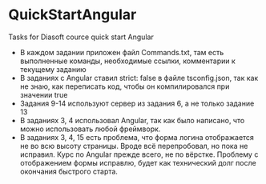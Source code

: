 # QuickStartAngular
Tasks for Diasoft cource quick start Angular

- В каждом задании приложен файл Commands.txt, там есть выполненные команды, необходимые ссылки, комментарии к текущему заданию
- В заданиях с Angular ставил strict: false в файле tsconfig.json, так как не знаю, как переписать код, чтобы он компилировался при значении true
- Задания 9-14 используют сервер из задания 6, а не только задание 13
- В заданиях 3, 4 использовал Angular, так как было написано, что можно использовать любой фреймворк.
- В заданиях 3, 4, 15 есть проблема, что форма логина отображается не во всю высоту страницы. Вроде всё перепробовал, но пока не исправил.
  Курс по Angular прежде всего, не по вёрстке. Проблему с отображением формы исправлю, будет как технический долг после окончания быстрого старта.
